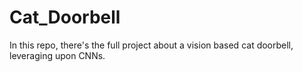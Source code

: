 # Cat_Doorbell
In this repo, there's the full project about a vision based cat doorbell, leveraging upon CNNs.
